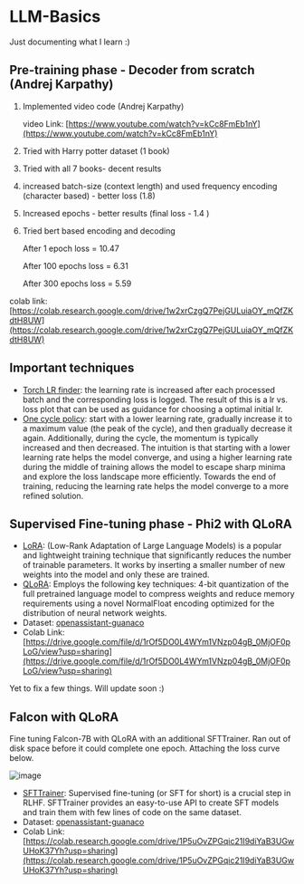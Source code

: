 # LLM-Basics
Just documenting what I learn :)

## Pre-training phase - Decoder from scratch (Andrej Karpathy)
1. Implemented video code (Andrej Karpathy)

    video Link: [https://www.youtube.com/watch?v=kCc8FmEb1nY](https://www.youtube.com/watch?v=kCc8FmEb1nY)

2. Tried with Harry potter dataset (1 book)
3. Tried with all 7 books- decent results
4. increased batch-size (context length) and used frequency encoding (character based) - better loss (1.8)
5. Increased epochs - better results (final loss - 1.4 )
6. Tried bert based encoding and decoding 

    After 1 epoch loss = 10.47

    After 100 epochs loss = 6.31

    After 300 epochs loss = 5.59

colab link: [https://colab.research.google.com/drive/1w2xrCzgQ7PejGULuiaOY_mQfZKdtH8UW](https://colab.research.google.com/drive/1w2xrCzgQ7PejGULuiaOY_mQfZKdtH8UW)
## Important techniques
* [Torch LR finder](https://pytorch-lightning.readthedocs.io/en/1.4.9/advanced/lr_finder.html): the learning rate is increased after each processed batch and the corresponding loss is logged. The result of this is a lr vs. loss plot that can be used as guidance for choosing a optimal initial lr.
* [One cycle policy](https://medium.com/dsnet/the-1-cycle-policy-an-experiment-that-vanished-the-struggle-in-training-neural-nets-184417de23b9): start with a lower learning rate, gradually increase it to a maximum value (the peak of the cycle), and then gradually decrease it again. Additionally, during the cycle, the momentum is typically increased and then decreased. The intuition is that starting with a lower learning rate helps the model converge, and using a higher learning rate during the middle of training allows the model to escape sharp minima and explore the loss landscape more efficiently. Towards the end of training, reducing the learning rate helps the model converge to a more refined solution.
  
## Supervised Fine-tuning phase - Phi2 with QLoRA
* [LoRA](https://huggingface.co/docs/peft/conceptual_guides/lora): (Low-Rank Adaptation of Large Language Models) is a popular and lightweight training technique that significantly reduces the number of trainable parameters. It works by inserting a smaller number of new weights into the model and only these are trained.
* [QLoRA](https://arxiv.org/abs/2305.14314): Employs the following key techniques: 4-bit quantization of the full pretrained language model to compress weights and reduce memory requirements using a novel NormalFloat encoding optimized for the distribution of neural network weights.
* Dataset: [openassistant-guanaco](https://huggingface.co/datasets/timdettmers/openassistant-guanaco?row=0)
* Colab Link: [https://drive.google.com/file/d/1rOf5DO0L4WYm1VNzp04gB_0MjOF0pLoG/view?usp=sharing](https://drive.google.com/file/d/1rOf5DO0L4WYm1VNzp04gB_0MjOF0pLoG/view?usp=sharing)

Yet to fix a few things. Will update soon :)

## Falcon with QLoRA
Fine tuning Falcon-7B with QLoRA with an additional SFTTrainer. Ran out of disk space before it could complete one epoch. Attaching the loss curve below.

![image](https://github.com/charvibannur/LLM-Basics/assets/77164319/ad1d1722-965b-4f4c-acce-2afe6fd6e02d)

* [SFTTrainer](https://huggingface.co/docs/trl/sft_trainer): Supervised fine-tuning (or SFT for short) is a crucial step in RLHF. SFTTrainer provides an easy-to-use API to create SFT models and train them with few lines of code on the same dataset.
* Dataset: [openassistant-guanaco](https://huggingface.co/datasets/timdettmers/openassistant-guanaco?row=0)
* Colab Link: [https://colab.research.google.com/drive/1P5uOvZPGqic21I9diYaB3UGwUHoK37Yh?usp=sharing](https://colab.research.google.com/drive/1P5uOvZPGqic21I9diYaB3UGwUHoK37Yh?usp=sharing)

